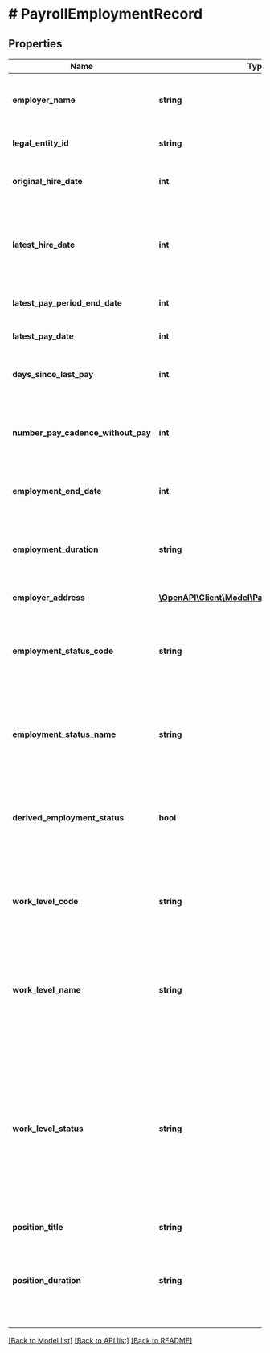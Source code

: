 # # PayrollEmploymentRecord

## Properties

Name | Type | Description | Notes
------------ | ------------- | ------------- | -------------
**employer_name** | **string** | Name of the employer as stated by the employer in the payroll system |
**legal_entity_id** | **string** | Employer identification number (EIN) | [optional]
**original_hire_date** | **int** | The original hired date of an employee at the company | [optional]
**latest_hire_date** | **int** | If an employee leaves the company and returns later, then the employer states the latest hire date at the company | [optional]
**latest_pay_period_end_date** | **int** | The most recent pay period’s end date. | [optional]
**latest_pay_date** | **int** | The most recent pay date from an employer | [optional]
**days_since_last_pay** | **int** | The number of days since an employee was last paid | [optional]
**number_pay_cadence_without_pay** | **int** | The number of pay cadences an employee has not been paid; determined by the pay frequency | [optional]
**employment_end_date** | **int** | The date an employee ended their employment at the company | [optional]
**employment_duration** | **string** | The length of time an employee has been employed with that employer in ISO 8601 format (e.g. P1Y6M0D) | [optional]
**employer_address** | [**\OpenAPI\Client\Model\PayrollEmployerAddress[]**](PayrollEmployerAddress.md) | Array of addresses | [optional]
**employment_status_code** | **string** | &#39;Status codes: &#x60;A&#x60; - Active, &#x60;NLE&#x60; - No Longer Employed, &#x60;L&#x60; - Leave, &#x60;O&#x60; - Other&#39;, &#x60;I&#x60; - Inactive, &#x60;U&#x60; - Unknown&#39; |
**employment_status_name** | **string** | &#39;Status name: &#x60;Active&#x60;, &#x60;No Longer Employed&#x60;, &#x60;Leave&#x60; or &#x60;Other&#x60;, &#x60;Inactive&#x60;, or &#x60;Unknown&#x60;&#39; |
**derived_employment_status** | **bool** | Describes the employment status - it will be true if it is not directly stated by the employer, and false otherwise | [optional]
**work_level_code** | **string** | The abbreviate code for the employment level names (workLevelName) that we receive from the employer | [optional]
**work_level_name** | **string** | The employment level name is whatever we receive from the employer, such as full time, part time, temp, contractor, and more | [optional]
**work_level_status** | **string** | The categorized work level status. Enumerations are:  * &#x60;Temporary&#x60;  * &#x60;Seasonal&#x60;  * &#x60;Retired&#x60;  * &#x60;Student&#x60;  * &#x60;Full Time&#x60;  * &#x60;Part Time&#x60;  * &#x60;Unspecified&#x60;  This is a new field, currently enabled only for testing reports. It will be added for all reports in August 2021. |
**position_title** | **string** | Employee job title | [optional]
**position_duration** | **string** | The length of time an employee has been employed at their current or latest position for this employment in ISO 8601 format (eg P1Y6M0D) | [optional]

[[Back to Model list]](../../README.md#models) [[Back to API list]](../../README.md#endpoints) [[Back to README]](../../README.md)
